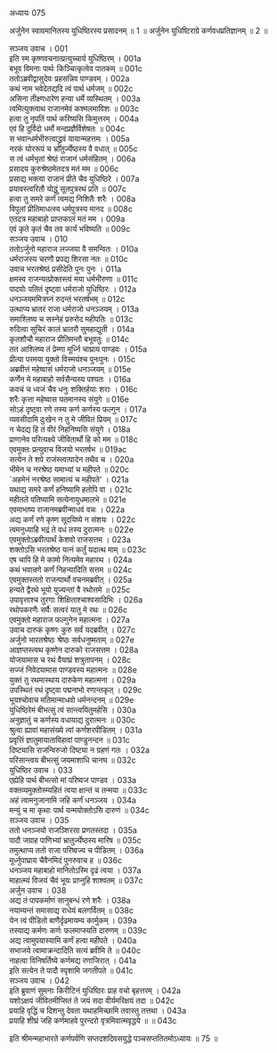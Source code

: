 अध्यायः 075

अर्जुनेन स्वावमानितस्य युधिष्ठिरस्य प्रसादनम् ॥ 1 ॥ अर्जुनेन युधिष्टिराग्रे कर्णवधप्रतिज्ञानम् ॥ 2 ॥

सञ्जय उवाच ।	001  
इति स्म कृष्णवचनात्प्रत्युच्चार्य युधिष्ठिरम् ।	001a  
बभूव विमनाः पार्थः किञ्चित्कृत्वेव पातकम् ॥	001c  
ततोऽब्रवीद्वासुदेवः प्रहसन्निव पाण्डवम् ।	002a  
कथं नाम भवेदेतद्यदि त्वं पार्थ धर्मजम् ॥	002c  
असिना तीक्ष्णधारेण हन्या धर्मे व्यस्थितम् ।	003a  
त्वमित्युक्त्वाथ राजानमेवं कश्मलमाविशः ॥	003c  
हत्वा तु नृपतिं पार्थ करिष्यसि किमुत्तरम् ।	004a  
एवं हि दुर्विदो धर्मो मन्दप्रज्ञैर्विशेषतः ॥	004c  
स भवान्धर्मभीरुत्वाद्ध्रुवं यायान्महत्तमः ।	005a  
नरकं घोररूपं च भ्रातुर्ज्येष्ठस्य वै वधात् ॥	005c  
स त्वं धर्मभृतां श्रेष्ठं राजानं धर्मसंहितम् ।	006a  
प्रसादय कुरुश्रेष्ठमेतदत्र मतं मम ॥	006c  
प्रसाद्य भक्त्या राजानं प्रीते चैव युधिष्ठिरे ।	007a  
प्रयावस्त्वरितौ योद्धुं सूतपुत्ररथं प्रति ॥	007c  
हत्वा तु समरे कर्णं त्वमद्य निशितैः शरैः ।	008a  
विपुलां प्रीतिमाधत्स्व धर्मपुत्रस्य मानद ॥	008c  
एतदत्र महाबाहो प्राप्तकालं मतं मम ।	009a  
एवं कृते कृतं चैव तव कार्यं भविष्यति ॥	009c  
सञ्जय उवाच ।	010  
ततोऽर्जुनो महाराज लज्जया वै समन्वितः ।	010a  
धर्मराजस्य चरणौ प्रपद्य शिरसा नतः ॥	010c  
उवाच भरतश्रेष्ठं प्रसीदेति पुनः पुनः ।	011a  
क्षमस्व राजन्यत्प्रोक्तस्त्वं मया धर्मभीरुणा ॥	011c  
पादयोः पतितं दृष्ट्वा धर्मराजो युधिष्ठिरः ।	012a  
धनञ्जयममित्रघ्नं रुदन्तं भरतर्षभम् ॥	012c  
उत्थाप्य भ्रातरं राजा धर्मराजो धनञ्जयम् ।	013a  
समाश्लिष्य च सस्नेहं प्ररुरोद महीपतिः ॥	013c  
रुदित्वा सुचिरं कालं भ्रातरौ सुमहाद्युती ।	014a  
कृतशौचौ महाराज प्रीतिमन्तौ बभूवतुः ॥	014c  
तत आश्लिष्य तं प्रेम्णा मूर्ध्नि चाघ्राय पाण्डवः ।	015a  
प्रीत्या परमया युक्तो विस्मयंश्च पुनःपुनः ।	015c  
अब्रवीत्तं महेष्वासं धर्मराजो धनञ्जयम् ॥	015e  
कर्णेन मे महाबाहो सर्वसैन्यस्य पश्यतः ।	016a  
कवचं च ध्वजं चैव धनुः शक्तिर्हयाः शराः ।	016c  
शरैः कृत्ता महेष्वास यतमानस्य संयुगे ॥	016e  
सोऽहं दृष्ट्वा रणे तस्य कर्ण कर्णस्य फल्गुन ।	017a  
व्यवसीदामि दुःखेन न तु मे जीवितं प्रियम् ॥	017c  
न चेदद्य हि तं वीरं निहनिष्यसि संयुगे ।	018a  
प्राणानेव परित्यक्ष्ये जीवितार्थो हि को मम ॥	018c  
एवमुक्तः प्रत्युवाच विजयो भरतर्षभ ॥	019ac  
सत्येन ते शपे राजंस्त्वत्पादेन तथैव च ।	020a  
भीमेन च नरश्रेष्ठ यमाभ्यां च महीपते ॥	020c  
`अहमेनं नरश्रेष्ठ सामात्यं च महीपते' ।	021a  
यथाद्य समरे कर्णं हनिष्यामि हतोपि वा ।	021c  
महीतले पतिष्यामि सत्येनायुधमालभे ॥	021e  
एवमाभाष्य राजानमब्रवीन्माधवं वचः ।	022a  
अद्य कर्णं रणे कृष्ण सूदयिष्ये न संशयः ।	022c  
त्वमनुध्याहि भद्रं ते वधं तस्य दुरात्मनः ॥	022e  
एवमुक्तोऽब्रवीत्पार्थं केशवो राजसत्तम ।	023a  
शक्तोऽसि भरतश्रेष्ठ यत्नं कर्तुं यदात्थ माम् ॥	023c  
एष चापि हि मे कामो नित्यमेव महारथ ।	024a  
कथं भवान्रणे कर्णं निहन्यादिति सत्तम ॥	024c  
एवमुक्तस्ततो राजन्पार्थो वचनमब्रवीत् ।	025a  
हन्यते द्वैरथे भूयो युज्यन्तां वै रथोत्तमे ॥	025c  
उपावृत्ताश्च तुरगाः शिक्षिताश्चाश्वसादिभिः ।	026a  
रथोपकरणैः सर्वैः सत्वरं यातु मे रथः ॥	026c  
एवमुक्तो महाराज फल्गुनेन महात्मना ।	027a  
उवाच दारुकं कृष्णः कुरु सर्वं यदब्रवीत् ।	027c  
अर्जुनो भारतश्रेष्ठः श्रेष्ठः सर्वधनुष्मताम् ॥	027e  
आज्ञप्तस्त्वथ कृष्णेन दारुको राजसत्तम ।	028a  
योजयामास च रथं वैयाघ्रं शत्रुतापनम् ।	028c  
सज्जं निवेदयामास पाण्डवस्य महात्मनः ॥	028e  
युक्तं तु रथमास्थाय दारुकेण महात्मना ।	029a  
उपस्थितं रथं दृष्ट्वा पद्मनाभो रणान्तकृत् ।	029c  
भूयश्चोवाच मतिमान्माधवो धर्मनन्दनम् ॥	029e  
युधिष्ठिरेमं बीभत्सुं त्वं सान्त्वयितुमर्हसि ।	030a  
अनुज्ञातुं च कर्णस्य वधायाद्य दुरात्मनः ॥	030c  
श्रुत्वा ह्यावां महासंख्ये त्वां कर्णशरपीडितम् ।	031a  
प्रवृत्तिं ज्ञातुमायाताविहावां पाण्डुनन्दन ॥	031c  
दिष्ट्यासि राजन्विरुजो दिष्ट्या न ग्रहणं गतः ।	032a  
परिसान्त्वय बीभत्सुं जयमाशाधि चानघ ॥	032c  
युधिष्ठिर उवाच ।	033  
एह्येहि पार्थ बीभत्सो मां परिष्वज पाण्डव ।	033a  
वक्तव्यमुक्तोस्म्यहितं त्वया क्षान्तं च तन्मया ॥	033c  
अहं त्वामनुजानामि जहि कर्णं धनञ्जय ।	034a  
मन्युं च मा कृथाः पार्थ यन्मयोक्तोऽसि दारुणं ॥	034c  
सञ्जय उवाच ।	035  
ततो धनञ्जयो राजञ्शिरसा प्रणतस्तदा ।	035a  
पादौ जग्राह पाणिभ्यां भ्रातुर्ज्येष्ठस्य मारिष ॥	035c  
तमुत्थाप्य ततो राजा परिष्वज्य च पीडितम् ।	036a  
मूर्ध्नुपाघ्राय चैवैनमिदं पुनरुवाच ह ॥	036c  
धनञ्जय महाबाहो मानितोऽस्मि दृढं त्वया ।	037a  
माहात्म्यं विजयं चैवं भूयः प्राप्नुहि शाश्वतम् ॥	037c  
अर्जुन उवाच ।	038  
अद्य तं पापकर्माणं सानुबन्धं रणे शरैः ।	038a  
नयाम्यन्तं समासाद्य राधेयं बलगर्वितम् ॥	038c  
येन त्वं पीडितो बाणैर्दृढमायम्य कार्मुकम् ।	039a  
तस्याद्य कर्मणः कर्णः फलमाप्स्यति दारुणम् ॥	039c  
अद्य त्वामुपयास्यामि कर्णं हत्वा महीपते ।	040a  
सभाजये त्वामाक्रन्दादिति सत्यं ब्रवीमि ते ॥	040c  
नाहत्वा विनिषर्तिष्ये कर्णमद्य रणाजिरात् ।	041a  
इति सत्येन ते पादौ स्पृशामि जगतीपते ॥	041c  
सञ्जय उवाच ।	042  
इति ब्रुवाणं सुमनाः किरीटिनं युधिष्ठिरः प्राह वचो बृहत्तरम् ।	042a  
यशोऽक्षयं जीवितमीप्सितं ते जयं सदा वीर्यमरिक्षयं तदा ॥	042c  
प्रयाहि वृद्धिं च दिशन्तु देवता यथाहमिच्छामि तवास्तु तत्तथा ।	043a  
प्रयाहि शीघ्रं जहि कर्णमाहवे पुरन्दरो वृत्रमिवात्मवृद्धये ॥ ॥	043c  

इति श्रीमन्महाभारते कर्णपर्वणि सप्तदशदिवसयुद्धे पञ्चसप्ततितमोऽध्यायः ॥ 75 ॥
